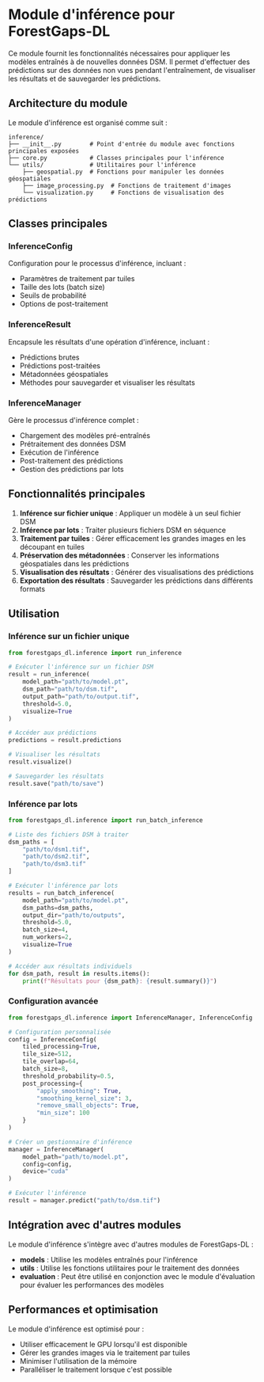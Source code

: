 # Module d'inférence pour ForestGaps-DL

Ce module fournit les fonctionnalités nécessaires pour appliquer les modèles entraînés à de nouvelles données DSM. Il permet d'effectuer des prédictions sur des données non vues pendant l'entraînement, de visualiser les résultats et de sauvegarder les prédictions.

## Architecture du module

Le module d'inférence est organisé comme suit :

```
inference/
├── __init__.py        # Point d'entrée du module avec fonctions principales exposées
├── core.py            # Classes principales pour l'inférence
└── utils/             # Utilitaires pour l'inférence
    ├── geospatial.py  # Fonctions pour manipuler les données géospatiales
    ├── image_processing.py  # Fonctions de traitement d'images
    └── visualization.py     # Fonctions de visualisation des prédictions
```

## Classes principales

### InferenceConfig

Configuration pour le processus d'inférence, incluant :
- Paramètres de traitement par tuiles
- Taille des lots (batch size)
- Seuils de probabilité
- Options de post-traitement

### InferenceResult

Encapsule les résultats d'une opération d'inférence, incluant :
- Prédictions brutes
- Prédictions post-traitées
- Métadonnées géospatiales
- Méthodes pour sauvegarder et visualiser les résultats

### InferenceManager

Gère le processus d'inférence complet :
- Chargement des modèles pré-entraînés
- Prétraitement des données DSM
- Exécution de l'inférence
- Post-traitement des prédictions
- Gestion des prédictions par lots

## Fonctionnalités principales

1. **Inférence sur fichier unique** : Appliquer un modèle à un seul fichier DSM
2. **Inférence par lots** : Traiter plusieurs fichiers DSM en séquence
3. **Traitement par tuiles** : Gérer efficacement les grandes images en les découpant en tuiles
4. **Préservation des métadonnées** : Conserver les informations géospatiales dans les prédictions
5. **Visualisation des résultats** : Générer des visualisations des prédictions
6. **Exportation des résultats** : Sauvegarder les prédictions dans différents formats

## Utilisation

### Inférence sur un fichier unique

```python
from forestgaps_dl.inference import run_inference

# Exécuter l'inférence sur un fichier DSM
result = run_inference(
    model_path="path/to/model.pt",
    dsm_path="path/to/dsm.tif",
    output_path="path/to/output.tif",
    threshold=5.0,
    visualize=True
)

# Accéder aux prédictions
predictions = result.predictions

# Visualiser les résultats
result.visualize()

# Sauvegarder les résultats
result.save("path/to/save")
```

### Inférence par lots

```python
from forestgaps_dl.inference import run_batch_inference

# Liste des fichiers DSM à traiter
dsm_paths = [
    "path/to/dsm1.tif",
    "path/to/dsm2.tif",
    "path/to/dsm3.tif"
]

# Exécuter l'inférence par lots
results = run_batch_inference(
    model_path="path/to/model.pt",
    dsm_paths=dsm_paths,
    output_dir="path/to/outputs",
    threshold=5.0,
    batch_size=4,
    num_workers=2,
    visualize=True
)

# Accéder aux résultats individuels
for dsm_path, result in results.items():
    print(f"Résultats pour {dsm_path}: {result.summary()}")
```

### Configuration avancée

```python
from forestgaps_dl.inference import InferenceManager, InferenceConfig

# Configuration personnalisée
config = InferenceConfig(
    tiled_processing=True,
    tile_size=512,
    tile_overlap=64,
    batch_size=8,
    threshold_probability=0.5,
    post_processing={
        "apply_smoothing": True,
        "smoothing_kernel_size": 3,
        "remove_small_objects": True,
        "min_size": 100
    }
)

# Créer un gestionnaire d'inférence
manager = InferenceManager(
    model_path="path/to/model.pt",
    config=config,
    device="cuda"
)

# Exécuter l'inférence
result = manager.predict("path/to/dsm.tif")
```

## Intégration avec d'autres modules

Le module d'inférence s'intègre avec d'autres modules de ForestGaps-DL :

- **models** : Utilise les modèles entraînés pour l'inférence
- **utils** : Utilise les fonctions utilitaires pour le traitement des données
- **evaluation** : Peut être utilisé en conjonction avec le module d'évaluation pour évaluer les performances des modèles

## Performances et optimisation

Le module d'inférence est optimisé pour :

- Utiliser efficacement le GPU lorsqu'il est disponible
- Gérer les grandes images via le traitement par tuiles
- Minimiser l'utilisation de la mémoire
- Paralléliser le traitement lorsque c'est possible 